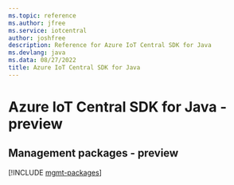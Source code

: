 ```yaml
---
ms.topic: reference
ms.author: jfree
ms.service: iotcentral
author: joshfree
description: Reference for Azure IoT Central SDK for Java
ms.devlang: java
ms.data: 08/27/2022
title: Azure IoT Central SDK for Java
---
```

# Azure IoT Central SDK for Java - preview

## Management packages - preview
[!INCLUDE [mgmt-packages](iot-central-mgmt-index.md)]